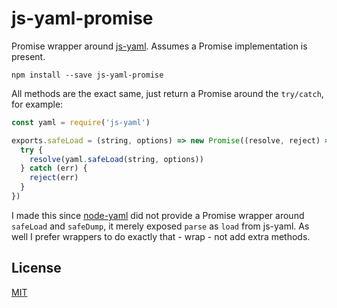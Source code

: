 # js-yaml-promise

Promise wrapper around [js-yaml][js-yaml]. Assumes a Promise implementation is present.

```
npm install --save js-yaml-promise
```

All methods are the exact same, just return a Promise around the `try/catch`, for example:

```javascript
const yaml = require('js-yaml')

exports.safeLoad = (string, options) => new Promise((resolve, reject) => {
  try {
    resolve(yaml.safeLoad(string, options))
  } catch (err) {
    reject(err)
  }
})
```

I made this since [node-yaml][node-yaml] did not provide a Promise wrapper
around `safeLoad` and `safeDump`, it merely exposed `parse` as `load` from
js-yaml. As well I prefer wrappers to do exactly that - wrap - not add extra
methods.

[js-yaml]: https://github.com/nodeca/js-yaml
[node-yaml]: https://github.com/octet-stream/node-yaml

## License

[MIT](https://jmazz.mit-license.org/)
